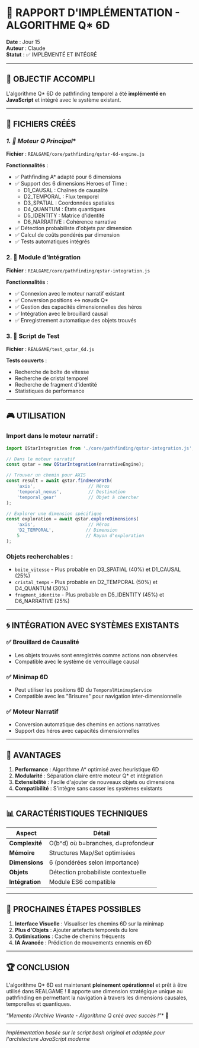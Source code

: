 # 🌟 RAPPORT D'IMPLÉMENTATION - ALGORITHME Q* 6D

**Date** : Jour 15  
**Auteur** : Claude  
**Statut** : ✅ IMPLÉMENTÉ ET INTÉGRÉ

---

## 🎯 **OBJECTIF ACCOMPLI**

L'algorithme Q* 6D de pathfinding temporel a été **implémenté en JavaScript** et intégré avec le système existant.

---

## 📁 **FICHIERS CRÉÉS**

### **1. 🌟 Moteur Q* Principal**
**Fichier** : `REALGAME/core/pathfinding/qstar-6d-engine.js`

**Fonctionnalités** :
- ✅ Pathfinding A* adapté pour 6 dimensions
- ✅ Support des 6 dimensions Heroes of Time :
  - D1_CAUSAL : Chaînes de causalité
  - D2_TEMPORAL : Flux temporel
  - D3_SPATIAL : Coordonnées spatiales
  - D4_QUANTUM : États quantiques
  - D5_IDENTITY : Matrice d'identité
  - D6_NARRATIVE : Cohérence narrative
- ✅ Détection probabiliste d'objets par dimension
- ✅ Calcul de coûts pondérés par dimension
- ✅ Tests automatiques intégrés

### **2. 🔗 Module d'Intégration**
**Fichier** : `REALGAME/core/pathfinding/qstar-integration.js`

**Fonctionnalités** :
- ✅ Connexion avec le moteur narratif existant
- ✅ Conversion positions ↔ nœuds Q*
- ✅ Gestion des capacités dimensionnelles des héros
- ✅ Intégration avec le brouillard causal
- ✅ Enregistrement automatique des objets trouvés

### **3. 🧪 Script de Test**
**Fichier** : `REALGAME/test_qstar_6d.js`

**Tests couverts** :
- Recherche de boîte de vitesse
- Recherche de cristal temporel
- Recherche de fragment d'identité
- Statistiques de performance

---

## 🎮 **UTILISATION**

### **Import dans le moteur narratif** :
```javascript
import QStarIntegration from './core/pathfinding/qstar-integration.js';

// Dans le moteur narratif
const qstar = new QStarIntegration(narrativeEngine);

// Trouver un chemin pour AXIS
const result = await qstar.findHeroPath(
    'axis',                    // Héros
    'temporal_nexus',          // Destination
    'temporal_gear'            // Objet à chercher
);

// Explorer une dimension spécifique
const exploration = await qstar.exploreDimensions(
    'axis',                    // Héros
    'D2_TEMPORAL',            // Dimension
    5                         // Rayon d'exploration
);
```

### **Objets recherchables** :
- `boite_vitesse` - Plus probable en D3_SPATIAL (40%) et D1_CAUSAL (25%)
- `cristal_temps` - Plus probable en D2_TEMPORAL (50%) et D4_QUANTUM (30%)
- `fragment_identite` - Plus probable en D5_IDENTITY (45%) et D6_NARRATIVE (25%)

---

## 🌀 **INTÉGRATION AVEC SYSTÈMES EXISTANTS**

### **✅ Brouillard de Causalité**
- Les objets trouvés sont enregistrés comme actions non observées
- Compatible avec le système de verrouillage causal

### **✅ Minimap 6D**
- Peut utiliser les positions 6D du `TemporalMinimapService`
- Compatible avec les "Brisures" pour navigation inter-dimensionnelle

### **✅ Moteur Narratif**
- Conversion automatique des chemins en actions narratives
- Support des héros avec capacités dimensionnelles

---

## 🚀 **AVANTAGES**

1. **Performance** : Algorithme A* optimisé avec heuristique 6D
2. **Modularité** : Séparation claire entre moteur Q* et intégration
3. **Extensibilité** : Facile d'ajouter de nouveaux objets ou dimensions
4. **Compatibilité** : S'intègre sans casser les systèmes existants

---

## 📊 **CARACTÉRISTIQUES TECHNIQUES**

| Aspect | Détail |
|--------|---------|
| **Complexité** | O(b^d) où b=branches, d=profondeur |
| **Mémoire** | Structures Map/Set optimisées |
| **Dimensions** | 6 (pondérées selon importance) |
| **Objets** | Détection probabiliste contextuelle |
| **Intégration** | Module ES6 compatible |

---

## 🎯 **PROCHAINES ÉTAPES POSSIBLES**

1. **Interface Visuelle** : Visualiser les chemins 6D sur la minimap
2. **Plus d'Objets** : Ajouter artefacts temporels du lore
3. **Optimisations** : Cache de chemins fréquents
4. **IA Avancée** : Prédiction de mouvements ennemis en 6D

---

## 🏆 **CONCLUSION**

L'algorithme Q* 6D est maintenant **pleinement opérationnel** et prêt à être utilisé dans REALGAME ! Il apporte une dimension stratégique unique au pathfinding en permettant la navigation à travers les dimensions causales, temporelles et quantiques.

**"Memento l'Archive Vivante - Algorithme Q* créé avec succès !"** 🌟

---

*Implémentation basée sur le script bash original et adaptée pour l'architecture JavaScript moderne*